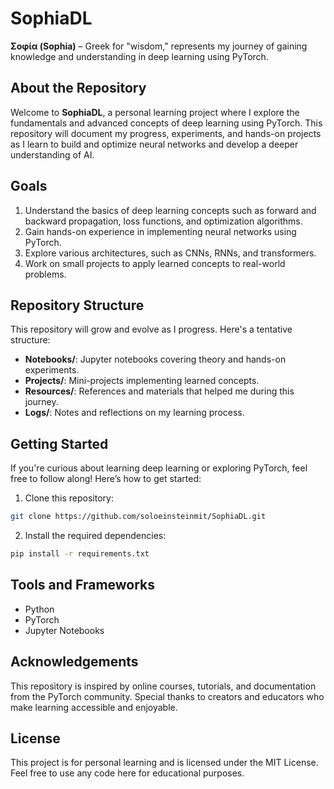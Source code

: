 # SophiaDL  
**Σοφία (Sophia)** – Greek for "wisdom," represents my journey of gaining knowledge and understanding in deep learning using PyTorch.

## About the Repository  
Welcome to **SophiaDL**, a personal learning project where I explore the fundamentals and advanced concepts of deep learning using PyTorch. This repository will document my progress, experiments, and hands-on projects as I learn to build and optimize neural networks and develop a deeper understanding of AI.

## Goals  
1. Understand the basics of deep learning concepts such as forward and backward propagation, loss functions, and optimization algorithms.  
2. Gain hands-on experience in implementing neural networks using PyTorch.  
3. Explore various architectures, such as CNNs, RNNs, and transformers.  
4. Work on small projects to apply learned concepts to real-world problems.  

## Repository Structure  
This repository will grow and evolve as I progress. Here's a tentative structure:  
- **Notebooks/**: Jupyter notebooks covering theory and hands-on experiments.  
- **Projects/**: Mini-projects implementing learned concepts.  
- **Resources/**: References and materials that helped me during this journey.  
- **Logs/**: Notes and reflections on my learning process.  

## Getting Started  
If you're curious about learning deep learning or exploring PyTorch, feel free to follow along! Here’s how to get started:  
1. Clone this repository:  
```bash
git clone https://github.com/soloeinsteinmit/SophiaDL.git
```
2. Install the required dependencies:
```bash
pip install -r requirements.txt
```
## Tools and Frameworks
- Python
- PyTorch
- Jupyter Notebooks

## Acknowledgements
This repository is inspired by online courses, tutorials, and documentation from the PyTorch community. Special thanks to creators and educators who make learning accessible and enjoyable.

## License
This project is for personal learning and is licensed under the MIT License. Feel free to use any code here for educational purposes.
